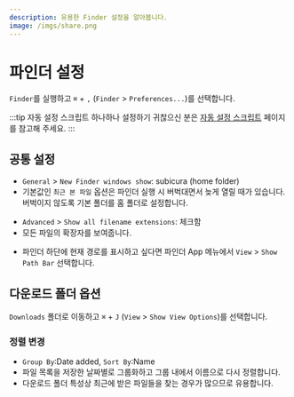 ```yaml
---
description: 유용한 Finder 설정을 알아봅니다.
image: /imgs/share.png
---
```


# 파인더 설정

`Finder`를 실행하고 `⌘` + `,` (`Finder` > `Preferences...`)를 선택합니다.

:::tip 자동 설정 스크립트
하나하나 설정하기 귀찮으신 분은 [자동 설정 스크립트](./setting) 페이지를 참고해 주세요.
:::

## 공통 설정

<div class="image-450 no-radius">
  <custom-image src="/imgs/finder/finder_preferences_general.png" alt="Finder Preferences (General)" />
</div>

- `General` > `New Finder windows show`: subicura (home folder)
- 기본값인 `최근 본 파일` 옵션은 파인더 실행 시 버벅대면서 늦게 열릴 때가 있습니다. 버벅이지 않도록 기본 폴더를 홈 폴더로 설정합니다.

<div class="image-450 no-radius">
  <custom-image src="/imgs/finder/finder_preferences_advanced.png" alt="Finder Preferences (Advanced)" />
</div>

- `Advanced` > `Show all filename extensions`: 체크함
- 모든 파일의 확장자를 보여줍니다.

<div class="image-600 no-radius">
  <custom-image src="/imgs/finder/finder-path.png" alt="Finder Path Bar" />
</div>

- 파인더 하단에 현재 경로를 표시하고 싶다면 파인더 App 메뉴에서 `View` > `Show Path Bar` 선택합니다.

## 다운로드 폴더 옵션

`Downloads` 폴더로 이동하고 `⌘` + `J` (`View` > `Show View Options`)를 선택합니다.

### 정렬 변경

<div class="image-300 no-radius">
  <custom-image src="/imgs/finder/downloads.png" alt="Download Folder Preferences" />
</div>

- `Group By`:Date added, `Sort By`:Name
- 파일 목록을 저장한 날짜별로 그룹화하고 그룹 내에서 이름으로 다시 정렬합니다.
- 다운로드 폴더 특성상 최근에 받은 파일들을 찾는 경우가 많으므로 유용합니다.
